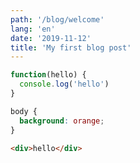 ```yaml
---
path: '/blog/welcome'
lang: 'en'
date: '2019-11-12'
title: 'My first blog post'
---
```


```javascript
function(hello) {
  console.log('hello')
}
```

```css
body {
  background: orange;
}
```

```html
<div>hello</div>
```